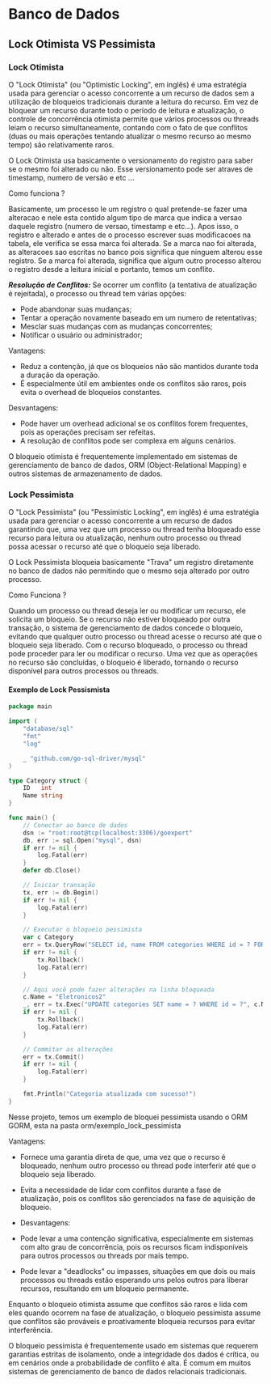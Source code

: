 # Banco de Dados

## Lock Otimista VS Pessimista

### Lock Otimista

O "Lock Otimista" (ou "Optimistic Locking", em inglês) é uma estratégia usada para gerenciar o acesso concorrente a um recurso de dados sem a utilização de bloqueios tradicionais durante a leitura do recurso. Em vez de bloquear um recurso durante todo o período de leitura e atualização, o controle de concorrência otimista permite que vários processos ou threads leiam o recurso simultaneamente, contando com o fato de que conflitos (duas ou mais operações tentando atualizar o mesmo recurso ao mesmo tempo) são relativamente raros.

O Lock Otimista usa basicamente o versionamento do registro para saber se o mesmo foi alterado ou não. Esse versionamento pode ser atraves de timestamp, numero de versão e etc ...

Como funciona ?

Basicamente, um processo le um registro o qual pretende-se fazer uma alteracao e nele esta contido algum tipo de marca que indica a versao daquele registro (numero de versao, timestamp e etc...).
Apos isso, o registro e alterado e antes de o processo escrever suas modificacoes na tabela, ele verifica se essa marca foi alterada. 
Se a marca nao foi alterada, as alteracoes sao escritas no banco pois significa que ninguem alterou esse registro.
Se a marca foi alterada, significa que algum outro processo alterou o registro desde a leitura inicial e portanto, temos um conflito.

***Resolução de Conflitos:*** Se ocorrer um conflito (a tentativa de atualização é rejeitada), o processo ou thread tem várias opções: 
- Pode abandonar suas mudanças;
- Tentar a operação novamente baseado em um numero de retentativas;
- Mesclar suas mudanças com as mudanças concorrentes; 
- Notificar o usuário ou administrador;

Vantagens:

- Reduz a contenção, já que os bloqueios não são mantidos durante toda a duração da operação.
- É especialmente útil em ambientes onde os conflitos são raros, pois evita o overhead de bloqueios constantes.

Desvantagens:

- Pode haver um overhead adicional se os conflitos forem frequentes, pois as operações precisam ser refeitas.
- A resolução de conflitos pode ser complexa em alguns cenários.

O bloqueio otimista é frequentemente implementado em sistemas de gerenciamento de banco de dados, ORM (Object-Relational Mapping) e outros sistemas de armazenamento de dados.

### Lock Pessimista

O "Lock Pessimista" (ou "Pessimistic Locking", em inglês) é uma estratégia usada para gerenciar o acesso concorrente a um recurso de dados garantindo que, uma vez que um processo ou thread tenha bloqueado esse recurso para leitura ou atualização, nenhum outro processo ou thread possa acessar o recurso até que o bloqueio seja liberado.

O Lock Pessimista bloqueia basicamente "Trava" um registro diretamente no banco de dados não permitindo que o mesmo seja alterado por outro processo.

Como Funciona ?

Quando um processo ou thread deseja ler ou modificar um recurso, ele solicita um bloqueio.
Se o recurso não estiver bloqueado por outra transação, o sistema de gerenciamento de dados concede o bloqueio, evitando que qualquer outro processo ou thread acesse o recurso até que o bloqueio seja liberado.
Com o recurso bloqueado, o processo ou thread pode proceder para ler ou modificar o recurso.
Uma vez que as operações no recurso são concluídas, o bloqueio é liberado, tornando o recurso disponível para outros processos ou threads.

#### Exemplo de Lock Pessismista 

```go
package main

import (
	"database/sql"
	"fmt"
	"log"

	_ "github.com/go-sql-driver/mysql"
)

type Category struct {
	ID   int
	Name string
}

func main() {
	// Conectar ao banco de dados
	dsn := "root:root@tcp(localhost:3306)/goexpert"
	db, err := sql.Open("mysql", dsn)
	if err != nil {
		log.Fatal(err)
	}
	defer db.Close()

	// Iniciar transação
	tx, err := db.Begin()
	if err != nil {
		log.Fatal(err)
	}

	// Executar o bloqueio pessimista
	var c Category
	err = tx.QueryRow("SELECT id, name FROM categories WHERE id = ? FOR UPDATE", 1).Scan(&c.ID, &c.Name)
	if err != nil {
		tx.Rollback()
		log.Fatal(err)
	}

	// Aqui você pode fazer alterações na linha bloqueada
	c.Name = "Eletronicos2"
	_, err = tx.Exec("UPDATE categories SET name = ? WHERE id = ?", c.Name, c.ID)
	if err != nil {
		tx.Rollback()
		log.Fatal(err)
	}

	// Commitar as alterações
	err = tx.Commit()
	if err != nil {
		log.Fatal(err)
	}

	fmt.Println("Categoria atualizada com sucesso!")
}

```

Nesse projeto, temos um exemplo de bloquei pessimista usando o ORM GORM, esta na pasta orm/exemplo_lock_pessimista

Vantagens:

- Fornece uma garantia direta de que, uma vez que o recurso é bloqueado, nenhum outro processo ou thread pode interferir até que o bloqueio seja liberado.
- Evita a necessidade de lidar com conflitos durante a fase de atualização, pois os conflitos são gerenciados na fase de aquisição de bloqueio.

- Desvantagens:

- Pode levar a uma contenção significativa, especialmente em sistemas com alto grau de concorrência, pois os recursos ficam indisponíveis para outros processos ou threads por mais tempo.
- Pode levar a "deadlocks" ou impasses, situações em que dois ou mais processos ou threads estão esperando uns pelos outros para liberar recursos, resultando em um bloqueio permanente.

Enquanto o bloqueio otimista assume que conflitos são raros e lida com eles quando ocorrem na fase de atualização, o bloqueio pessimista assume que conflitos são prováveis e proativamente bloqueia recursos para evitar interferência.

O bloqueio pessimista é frequentemente usado em sistemas que requerem garantias estritas de isolamento, onde a integridade dos dados é crítica, ou em cenários onde a probabilidade de conflito é alta. É comum em muitos sistemas de gerenciamento de banco de dados relacionais tradicionais.


